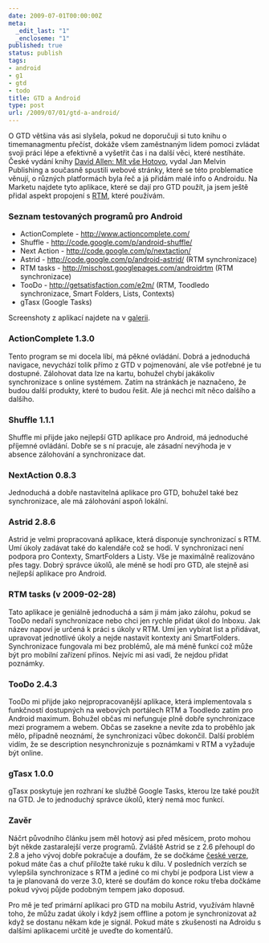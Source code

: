 ```yaml
---
date: 2009-07-01T00:00:00Z
meta:
  _edit_last: "1"
  _encloseme: "1"
published: true
status: publish
tags:
- android
- g1
- gtd
- todo
title: GTD a Android
type: post
url: /2009/07/01/gtd-a-android/
---
```


O GTD většina vás asi slyšela, pokud ne doporučuji si tuto knihu o timemanagmentu přečíst, dokáže všem zaměstnaným lidem pomoci zvládat svoji práci lépe a efektivně a vyšetřit čas i na další věci, které nestíháte. České vydání knihy <a href="http://www.mitvsehotovo.cz">David Allen: Mít vše Hotovo</a>, vydal Jan Melvin Publishing a současně spustili webové stránky, které se této problematice věnují, o různých platformách byla řeč a já přidám malé info o Androidu. Na Marketu najdete tyto aplikace, které se dají pro GTD použít, ja jsem ještě přidal aspekt propojení s <a href="http://www.rememberthemilk.com">RTM</a>, které používám.
<h3>Seznam testovaných programů pro Android</h3>
<ul>
	<li>ActionComplete - <a title="http://www.actioncomplete.com/" rel="nofollow" href="http://www.actioncomplete.com/">http://www.actioncomplete.com/</a></li>
	<li>Shuffle - <a title="http://code.google.com/p/android-shuffle/" rel="nofollow" href="http://code.google.com/p/android-shuffle/">http://code.google.com/p/android-shuffle/</a></li>
	<li>Next Action - <a title="http://code.google.com/p/nextaction/" rel="nofollow" href="http://code.google.com/p/nextaction/">http://code.google.com/p/nextaction/</a></li>
	<li>Astrid - <a class="urlextern" title="http://code.google.com/p/android-astrid/" rel="nofollow" href="http://code.google.com/p/android-astrid/">http://code.google.com/p/android-astrid/</a> (RTM synchronizace)</li>
	<li>RTM tasks - <a title="http://mischost.googlepages.com/androidrtm" rel="nofollow" href="http://mischost.googlepages.com/androidrtm">http://mischost.googlepages.com/androidrtm</a> (RTM synchronizace)</li>
	<li>TooDo - <a title="http://getsatisfaction.com/e2m/" rel="nofollow" href="http://getsatisfaction.com/e2m/">http://getsatisfaction.com/e2m/</a> (RTM, Toodledo synchronizace, Smart Folders, Lists, Contexts)</li>
	<li>gTasx (Google Tasks)</li>
</ul>
Screenshoty z aplikací najdete na v <a href="http://www.flickr.com/photos/abtris/sets/72157618227761030/">galerii</a>.
<h3>ActionComplete 1.3.0</h3>
Tento program se mi docela líbí, má pěkné ovládání. Dobrá a jednoduchá navigace, nevychází tolik přímo z GTD v pojmenování, ale vše potřebné je tu dostupné. Zálohovat data lze na kartu, bohužel chybí jakákoliv synchronizace s online systémem. Zatím na stránkách je naznačeno, že budou další produkty, které to budou řešit. Ale já nechci mít něco dalšího a dalšího.<a title="Screenshots" href="http://www.slideshare.net/burnayev/actioncomplete-screenshots-1248218">
</a>
<h3>Shuffle 1.1.1</h3>
Shuffle mi přijde jako nejlepší GTD aplikace pro Android, má jednoduché příjemné ovládání. Dobře se s ní pracuje, ale zásadní nevýhoda je v absence zálohování a synchronizace dat.
<h3>NextAction 0.8.3</h3>
Jednoduchá a dobře nastavitelná aplikace pro GTD, bohužel také bez synchronizace, ale má zálohování aspoň lokální.
<h3>Astrid 2.8.6</h3>
Astrid je velmi propracovaná aplikace, která disponuje synchronizací s RTM. Umí úkoly zadávat také do kalendáře což se hodí. V synchronizaci není podpora pro Contexty, SmartFolders a Listy. Vše je maximálně realizováno přes tagy. Dobrý správce úkolů, ale méně se hodí pro GTD, ale stejně asi nejlepší aplikace pro Android.
<h3>RTM tasks (v 2009-02-28)</h3>
Tato aplikace je geniálně jednoduchá a sám ji mám jako zálohu, pokud se TooDo nedaří synchronizace nebo chci jen rychle přidat úkol do Inboxu. Jak název napoví je určená k práci s úkoly v RTM. Umí jen vybírat list a přidávat, upravovat jednotlivé úkoly a nejde nastavit kontexty ani SmartFolders. Synchronizace fungovala mi bez problémů, ale má méně funkcí což může být pro mobilní zařízení přínos. Nejvíc mi asi vadí, že nejdou přidat poznámky.
<h3>TooDo 2.4.3</h3>
TooDo mi přijde jako nejpropracovanější aplikace, která implementovala s funkčností dostupných na webových portálech RTM a Toodledo zatím pro Android maximum. Bohužel občas mi nefunguje plně dobře synchronizace mezi programem a webem. Občas se zasekne a nevíte zda to proběhlo jak mělo, případně neoznámí, že synchronizaci vůbec dokončil. Další problém vidím, že se description nesynchronizuje s poznámkami v RTM a vyžaduje být online.
<h3>gTasx 1.0.0</h3>
gTasx poskytuje jen rozhraní ke službě Google Tasks, kterou lze také použít na GTD. Je to jednoduchý správce úkolů, který nemá moc funkcí.
<h3>Zavěr</h3>
Náčrt původního článku jsem měl hotový asi před měsícem, proto mohou být někde zastaralejší verze programů. Zvláště Astrid se z 2.6 přehoupl do 2.8 a jeho vývoj dobře pokračuje a doufám, že se dočkáme <a href="https://translations.launchpad.net/astrid/">české verze</a>, pokud máte čas a chuť přiložte také ruku k dílu. V posledních verzích se vylepšila synchronizace s RTM a jediné co mi chybí je podpora List view a ta je planovaná do verze 3.0, které se doufám do konce roku třeba dočkáme pokud vývoj půjde podobným tempem jako doposud.

Pro mě je teď primární aplikaci pro GTD na mobilu Astrid, využívám hlavně toho, že můžu zadat úkoly i když jsem offline a potom je synchronizovat až když se dostanu někam kde je signál. Pokud máte s zkušenosti na Adroidu s dalšími aplikacemi určitě je uveďte do komentářů.
